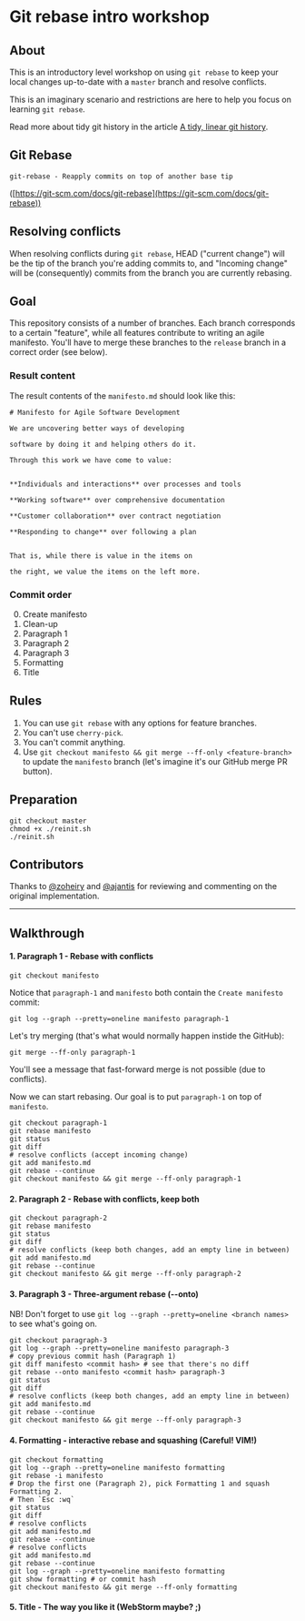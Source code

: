 # Git rebase intro workshop

## About

This is an introductory level workshop on using `git rebase` to keep your local changes up-to-date
with a `master` branch and resolve conflicts.

This is an imaginary scenario and restrictions are here to help you focus on learning `git rebase`.

Read more about tidy git history in the article [A tidy, linear git history](http://www.bitsnbites.eu/a-tidy-linear-git-history/).

## Git Rebase

```
git-rebase - Reapply commits on top of another base tip
```

([https://git-scm.com/docs/git-rebase](https://git-scm.com/docs/git-rebase))

## Resolving conflicts

When resolving conflicts during `git rebase`, HEAD ("current change") will be the tip of the branch
you're adding commits to, and "Incoming change" will be (consequently) commits from the branch
you are currently rebasing.

## Goal

This repository consists of a number of branches. Each branch corresponds to a certain "feature",
while all features contribute to writing an agile manifesto. You'll have to merge these branches to
the `release` branch in a correct order (see below).

### Result content

The result contents of the `manifesto.md` should look like this:

```
# Manifesto for Agile Software Development

We are uncovering better ways of developing

software by doing it and helping others do it.

Through this work we have come to value:


**Individuals and interactions** over processes and tools

**Working software** over comprehensive documentation

**Customer collaboration** over contract negotiation

**Responding to change** over following a plan


That is, while there is value in the items on

the right, we value the items on the left more.
```

### Commit order

0. Create manifesto
1. Clean-up
2. Paragraph 1
3. Paragraph 2
4. Paragraph 3
5. Formatting
6. Title

## Rules

1. You can use `git rebase` with any options for feature branches.
2. You can't use `cherry-pick`.
3. You can't commit anything.
4. Use `git checkout manifesto && git merge --ff-only <feature-branch>` to update the `manifesto`
   branch (let's imagine it's our GitHub merge PR button).

## Preparation

```
git checkout master
chmod +x ./reinit.sh
./reinit.sh
```

## Contributors

Thanks to [@zoheiry](https://github.com/zoheiry) and [@ajantis](https://github.com/ajantis) for
reviewing and commenting on the original implementation.

---

## Walkthrough

#### 1. Paragraph 1 - Rebase with conflicts

```
git checkout manifesto
```

Notice that `paragraph-1` and `manifesto` both contain the `Create manifesto` commit:

```
git log --graph --pretty=oneline manifesto paragraph-1
```

Let's try merging (that's what would normally happen instide the GitHub):

```
git merge --ff-only paragraph-1
```

You'll see a message that fast-forward merge is not possible (due to conflicts).

Now we can start rebasing. Our goal is to put `paragraph-1` on top of `manifesto`.

```
git checkout paragraph-1
git rebase manifesto
git status
git diff
# resolve conflicts (accept incoming change)
git add manifesto.md
git rebase --continue
git checkout manifesto && git merge --ff-only paragraph-1
```

#### 2. Paragraph 2 - Rebase with conflicts, keep both

```
git checkout paragraph-2
git rebase manifesto
git status
git diff
# resolve conflicts (keep both changes, add an empty line in between)
git add manifesto.md
git rebase --continue
git checkout manifesto && git merge --ff-only paragraph-2
```

#### 3. Paragraph 3 - Three-argument rebase (--onto)

NB! Don't forget to use `git log --graph --pretty=oneline <branch names>` to see what's going on.

```
git checkout paragraph-3
git log --graph --pretty=oneline manifesto paragraph-3
# copy previous commit hash (Paragraph 1)
git diff manifesto <commit hash> # see that there's no diff
git rebase --onto manifesto <commit hash> paragraph-3
git status
git diff
# resolve conflicts (keep both changes, add an empty line in between)
git add manifesto.md
git rebase --continue
git checkout manifesto && git merge --ff-only paragraph-3
```

#### 4. Formatting - interactive rebase and squashing (Careful! VIM!)

```
git checkout formatting
git log --graph --pretty=oneline manifesto formatting
git rebase -i manifesto
# Drop the first one (Paragraph 2), pick Formatting 1 and squash Formatting 2.
# Then `Esc :wq`
git status
git diff
# resolve conflicts
git add manifesto.md
git rebase --continue
# resolve conflicts
git add manifesto.md
git rebase --continue
git log --graph --pretty=oneline manifesto formatting
git show formatting # or commit hash
git checkout manifesto && git merge --ff-only formatting
```

#### 5. Title - The way you like it (WebStorm maybe? ;)
